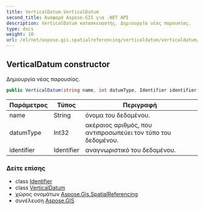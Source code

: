 ```yaml
---
title: VerticalDatum.VerticalDatum
second_title: Αναφορά Aspose.GIS για .NET API
description: VerticalDatum κατασκευαστής. Δημιουργία νέας παρουσίας.
type: docs
weight: 10
url: /el/net/aspose.gis.spatialreferencing/verticaldatum/verticaldatum/
---
```

## VerticalDatum constructor

Δημιουργία νέας παρουσίας.

```csharp
public VerticalDatum(string name, int datumType, Identifier identifier = null)
```

| Παράμετρος | Τύπος | Περιγραφή |
| --- | --- | --- |
| name | String | όνομα του δεδομένου. |
| datumType | Int32 | ακέραιος αριθμός, που αντιπροσωπεύει τον τύπο του δεδομένου. |
| identifier | Identifier | αναγνωριστικό του δεδομένου. |

### Δείτε επίσης

* class [Identifier](../../identifier/)
* class [VerticalDatum](../)
* χώρος ονομάτων [Aspose.Gis.SpatialReferencing](../../verticaldatum/)
* συνέλευση [Aspose.GIS](../../../)


